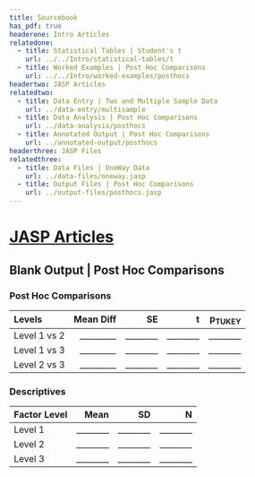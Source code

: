 ```yaml
---
title: Sourcebook
has_pdf: true
headerone: Intro Articles
relatedone:
  - title: Statistical Tables | Student's t
    url: ../../Intro/statistical-tables/t
  - title: Worked Examples | Post Hoc Comparisons
    url: ../../Intro/worked-examples/posthocs
headertwo: JASP Articles
relatedtwo:
  - title: Data Entry | Two and Multiple Sample Data
    url: ../data-entry/multisample
  - title: Data Analysis | Post Hoc Comparisons
    url: ../data-analysis/posthocs
  - title: Annotated Output | Post Hoc Comparisons
    url: ../annotated-output/posthocs
headerthree: JASP Files
relatedthree:
  - title: Data Files | OneWay Data
    url: ../data-files/oneway.jasp
  - title: Output Files | Post Hoc Comparisons
    url: ../output-files/posthocs.jasp
---
```


# [JASP Articles](../index.md)

## Blank Output | Post Hoc Comparisons

### Post Hoc Comparisons

| Levels       | Mean Diff | SE   | t     | p<sub>TUKEY</sub> |
|:-------------|----------:|-----:|------:|------------------:|
| Level 1 vs 2 | _________ | ________ | ________ | ________ |
| Level 1 vs 3 | _________ | ________ | ________ | ________ |
| Level 2 vs 3 | _________ | ________ | ________ | ________ |

### Descriptives

| Factor Level | Mean | SD   | N   |
|:-------------|-----:|-----:|----:|
| Level 1      | ________ | ________ | ________ |
| Level 2      | ________ | ________ | ________ |
| Level 3      | ________ | ________ | ________ |
